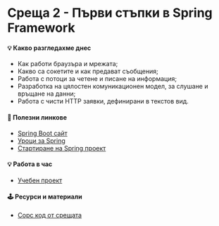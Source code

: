 # Среща 2 - Първи стъпки в Spring Framework
 
#### 💡 Какво разгледахме днес
- Как работи браузъра и мрежата;
- Какво са сокетите и как предават съобщения;
- Работа с потоци за четене и писане на информация;
- Разработка на цялостен комуникационен модел, за слушане и връщане на данни;
- Работа с чисти HTTP заявки, дефинирани в текстов вид.

#### 🔗 Полезни линкове
- [Spring Boot сайт](https://spring.io/)
- [Уроци за Spring](https://www.baeldung.com/spring-boot)
- [Стартиране на Spring проект](https://start.spring.io/)


#### 💡 Работа в час
- [Учебен проект](./cw)


#### 🕹️ Ресурси и материали
 * [Сорс код от срещата](./source/)